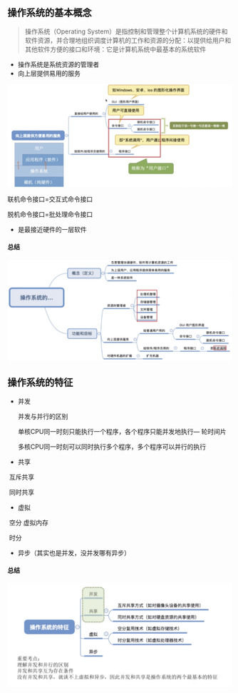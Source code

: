 ## 操作系统的基本概念

> 操作系统（Operating System）是指控制和管理整个计算机系统的硬件和软件资源，并合理地组织调度计算机的工作和资源的分配：以提供给用户和其他软件方便的接口和环境：它是计算机系统中最基本的系统软件



- 操作系统是系统资源的管理者
- 向上层提供易用的服务





![image-20190408203608475](assets/image-20190408203608475.png)



联机命令接口=交互式命令接口

脱机命令接口=批处理命令接口

- 是最接近硬件的一层软件



#### 总结

![image-20190408203825565](assets/image-20190408203825565.png)





## 操作系统的特征

- 并发

  并发与并行的区别

  单核CPU同一时刻只能执行一个程序，各个程序只能并发地执行— 轮时间片

  多核CPU同一时刻可以同时执行多个程序，多个程序可以并行的执行

- 共享

​       互斥共享

​       同时共享



- 虚拟

​      空分 虚拟内存

​      时分

- 异步（其实也是并发，没并发哪有异步）

#### 总结

![image-20190408204655618](assets/image-20190408204655618.png)